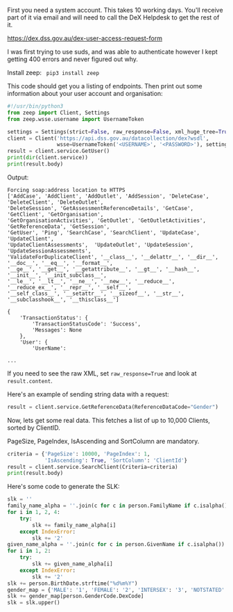 First you need a system account. This takes 10 working days. You'll receive part of it via email and will need to call the DeX Helpdesk to get the rest of it.

https://dex.dss.gov.au/dex-user-access-request-form

I was first trying to use suds, and was able to authenticate however I kept getting 400 errors and never figured out why.

Install zeep:
``` pip3 install zeep```

This code should get you a listing of endpoints. Then print out some information about your user account and organisation:
```python
#!/usr/bin/python3
from zeep import Client, Settings
from zeep.wsse.username import UsernameToken

settings = Settings(strict=False, raw_response=False, xml_huge_tree=True)
client = Client('https://api.dss.gov.au/datacollection/dex?wsdl',
                wsse=UsernameToken('<USERNAME>', '<PASSWORD>'), settings=settings)
result = client.service.GetUser()
print(dir(client.service))
print(result.body)
```

Output:
```
Forcing soap:address location to HTTPS
['AddCase', 'AddClient', 'AddOutlet', 'AddSession', 'DeleteCase', 'DeleteClient', 'DeleteOutlet',
'DeleteSession', 'GetAssessmentReferenceDetails', 'GetCase', 'GetClient', 'GetOrganisation', 
'GetOrganisationActivities', 'GetOutlet', 'GetOutletActivities', 'GetReferenceData', 'GetSession', 
'GetUser', 'Ping', 'SearchCase', 'SearchClient', 'UpdateCase', 'UpdateClient', 
'UpdateClientAssessments',  'UpdateOutlet', 'UpdateSession', 'UpdateSessionAssessments', 
'ValidateForDuplicateClient', '__class__', '__delattr__', '__dir__', '__doc__', '__eq__', '__format__',
'__ge__', '__get__', '__getattribute__', '__gt__', '__hash__', '__init__', '__init_subclass__',
'__le__', '__lt__', '__ne__', '__new__', '__reduce__', '__reduce_ex__', '__repr__', '__self__', 
'__self_class__', '__setattr__', '__sizeof__', '__str__', '__subclasshook__', '__thisclass__']

{
    'TransactionStatus': {
        'TransactionStatusCode': 'Success',
        'Messages': None
    },
    'User': {
        'UserName': 
        
...

```

If you need to see the raw XML, set `raw_response=True` and look at `result.content`.

Here's an example of sending string data with a request:
```python
result = client.service.GetReferenceData(ReferenceDataCode="Gender")
```

Now, lets get some real data. This fetches a list of up to 10,000 Clients, sorted by ClientID. 

PageSize, PageIndex, IsAscending and SortColumn are mandatory.

```python
criteria = {'PageSize': 10000, 'PageIndex': 1,
            'IsAscending': True, 'SortColumn': 'ClientId'}
result = client.service.SearchClient(Criteria=criteria)
print(result.body)
```

Here's some code to generate the SLK:
```python
slk = ''
family_name_alpha = ''.join(c for c in person.FamilyName if c.isalpha())
for i in 1, 2, 4:
    try:
        slk += family_name_alpha[i]
    except IndexError:
        slk += '2'
given_name_alpha = ''.join(c for c in person.GivenName if c.isalpha())
for i in 1, 2:
    try:
        slk += given_name_alpha[i]
    except IndexError:
        slk += '2'
slk += person.BirthDate.strftime("%d%m%Y")
gender_map = {'MALE': '1', 'FEMALE': '2', 'INTERSEX': '3', 'NOTSTATED': '9'}
slk += gender_map[person.GenderCode.DexCode]
slk = slk.upper()
```
